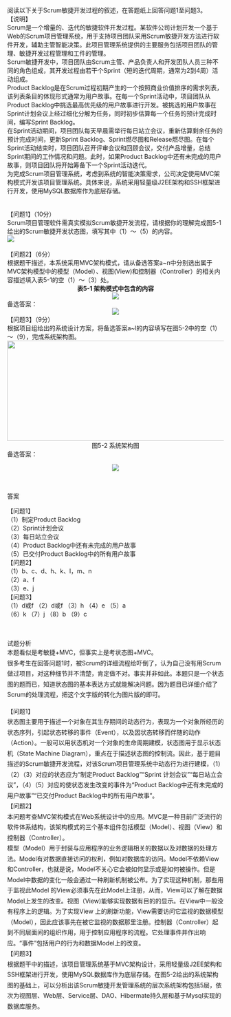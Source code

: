 <div class="detail lh2">阅读以下关于Scrum敏捷开发过程的叙述，在答题纸上回答问题1至问题3。<br/>
【说明】<br/>Scrum是一个增量的、迭代的敏捷软件开发过程。某软件公司计划开发一个基于Web的Scrum项目管理系统，用于支持项目团队采用Scrum敏捷开发方法进行软件开发，辅助主管智能决策。此项目管理系统提供的主要服务包括项目团队的管理、敏捷开发过程管理和工件的管理。<br/>Scrum敏捷开发中，项目团队由Scrum主管、产品负责人和开发团队人员三种不同的角色组成，其开发过程由若干个Sprint（短的迭代周期，通常为2到4周）活动组成。<br/>Product Backlog是在Scrum过程初期产生的一个按照商业价值排序的需求列表，该列表条目的体现形式通常为用户故事。在每一个Sprint活动中，项目团队从Product Backlog中挑选最高优先级的用户故事进行开发。被挑选的用户故事在Sprint计划会议上经过细化分解为任务，同时初步估算每一个任务的预计完成时间，编写Sprint Backlog。<br/>在Sprint活动期间，项目团队每天早晨需举行每日站立会议，重新估算剩余任务的预计完成时间，更新Sprint Backlog、Sprint燃尽图和Release燃尽图。在每个Sprint活动结束时，项目团队召开评审会议和回顾会议，交付产品增量，总结Sprint期间的工作情况和问题。此时，如果Product Backlog中还有未完成的用户故事，则项目团队将开始筹备下一个Sprint活动迭代。<br/>
为完成Scrum项目管理系统，考虑到系统的智能决策需求，公司决定使用MVC架构模式开发该项目管理系统。具体来说，系统采用轻量级J2EE架构和SSH框架进行开发，使用MySQL数据库作为底层存储。<br/><br/><br/>【问题1】（10分）<br/>
Scrum项目管理软件需真实模拟Scrum敏捷开发流程，请根据你的理解完成图5-1给出的Scrum敏捷开发状态图，填写其中（1）～（5）的内容。<div><img src="https://img.kuaiwenyun.com/images/shiti/2022-06/397/ZJ5xgjxYkx.png" style="max-width:100%;"/><br/><div style="text-align: center;"><br/></div>
【问题2】（6分）<br/>
根据题干描述，本系统采用MVC架构模式，请从备选答案a~n中分别选出属于MVC架构模型中的模型（Model）、视图(View)和控制器（Controller）的相关内容描述填入表5-1的空（1）～（3）处。
<div style="text-align: center;">
<strong>表5-1  架构模式中包含的内容</strong></div>
<div style="text-align: center;">
</div><div style="text-align: center;"><img src="https://img.kuaiwenyun.com/images/shiti/2022-07/218/9PdnyNP985.png" style="max-width:100%;"/></div>
备选答案：<div><div style="text-align: center;"><img src="https://img.kuaiwenyun.com/images/shiti/2019-06/857/nELGtBEDx1.png" style="max-width: 100%;"/></div><div>【问题3】（9分）<br/>
根据项目组给出的系统设计方案，将备选答案a~l的内容填写在图5-2中的空（1）～（9），完成系统架构图。
<div style="text-align: center;">
<img alt="" src="https://lstatic.xisaiwang.com/tiku/uploadfiles/2017-09/1540d36c4b144beabf4ab409c384e64f_.png" style="width: 609px; height: 233px;"/></div>
<div style="text-align: center;">
图5-2 系统架构图</div>
备选答案：
<div style="text-align: center;">
</div></div></div><p style="text-align: center;"><img src="https://img.kuaiwenyun.com/images/shiti/2019-01/857/2.jpg"/>  <br/></p>
</div><br/><br/>答案<br/><p>【问题1】<br/>
（1）制定Product Backlog<br/>（2）Sprint计划会议<br/>（3）每日站立会议<br/>（4）Product Backlog中还有未完成的用户故事<br/>（5）已交付Product Backlog中的所有用户故事
<br/>【问题2】<br/>（1）b、c、d、h、k、l，m、n<br/>（2）a、f<br/>（3）e、j<br/>【问题3】<br/>（1）d或f （2）d或f （3）h （4）e （5）a<br/>（6）k （7）j （8）b （9）c<br/></p><br/><br/>试题分析<br/><div style="white-space: pre-wrap; text-align: left; line-height: 1.75; font-size: 14px;">本题看似是考敏捷+MVC，但事实上是考状态图+MVC。</div><div style="white-space: pre-wrap; text-align: left; line-height: 1.75; font-size: 14px;">很多考生在回答问题1时，被Scrum的详细流程给吓倒了，认为自己没有用Scrum做过项目，对这种细节并不清楚，肯定做不对。事实并非如此。本题只是一个状态图的题而已，知道状态图的基本表达方式就能解决问题。因为题目已详细介绍了Scrum的处理流程，把这个文字版的转化为图片版的即可。</div>
<div style="white-space: pre-wrap; text-align: left; line-height: 1.75; font-size: 14px;"><p>【问题1】<br/>状态图主要用于描述一个对象在其生存期间的动态行为，表现为一个对象所经历的状态序列，引起状态转移的事件（Event），以及因状态转移而伴随的动作（Action）。一般可以用状态机对一个对象的生命周期建模，状态图用于显示状态机（State Machine Diagram），重点在于描述状态图的控制流。因此，基于题目描述的Scrum敏捷开发流程，对该Scrum项目管理系统中动态行为进行建模，（1）（2）（3）对应的状态应为“制定Product Backlog”“Sprint 计划会议”“每日站立会议”，（4）（5）对应的使状态发生改变的事件为“Product Backlog中还有未完成的用户故事”“已交付Product Backlog中的所有用户故事”。<br/>【问题2】<br/>本问题考查MVC架构模式在Web系统设计中的应用。MVC是一种目前广泛流行的软件体系结构，该架构模式的三个基本组件包括模型（Model）、视图（View）和控制器（Controller）。<br/>模型（Model）用于封装与应用程序的业务逻辑相关的数据以及对数据的处理方法。Model有对数据直接访问的权利，例如对数据库的访问。Model不依赖View和Controller，也就是说，Model不关心它会被如何显示或是如何被操作。但是Model中数据的变化一般会通过一种刷新机制被公布。为了实现这种机制，那些用于监视此Model 的View必须事先在此Model上注册，从而，View可以了解在数据Model上发生的改变。视图（View)能够实现数据有目的的显示。在View中一般没有程序上的逻辑。为了实现View 上的刷新功能，View需要访问它监视的数据模型（Model），因此应该事先在被它监视的数据那里注册。控制器（Controller）起到不同层面间的组织作用，用于控制应用程序的流程。它处理事件并作出响应。“事件”包括用户的行为和数据Model上的改变。<br/>【问题3】<br/>根据题干中的描述，该项目管理系统基于MVC架构设计，采用轻量级J2EE架构和SSH框架进行开发，使用MySQL数据库作为底层存储。在图5-2给出的系统架构图的基础上，可以分析出该Scrum敏捷开发管理系统的层次系统架构包括5层，依次为视图层、Web层、Service层、DAO、Hibermate持久层和基于Mysql实现的数据库服务。</p></div></div>